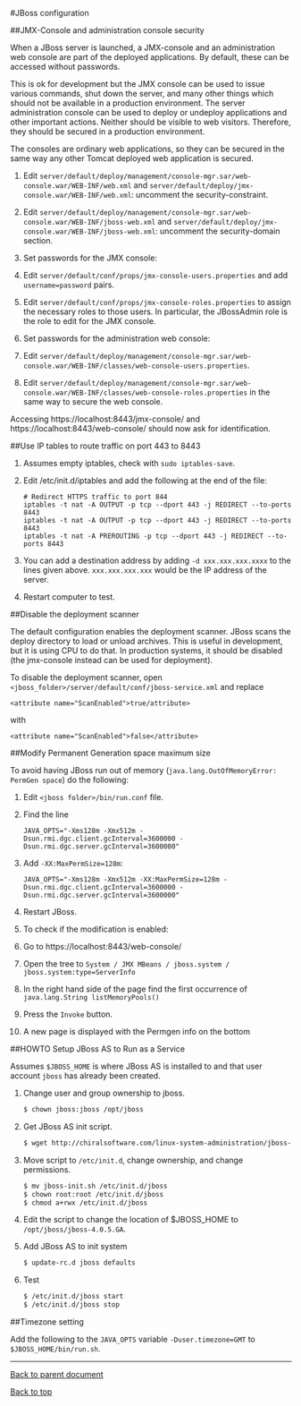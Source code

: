 #JBoss configuration

##JMX-Console and administration console security

When a JBoss server is launched, a JMX-console and an administration web console are part of the
deployed applications. By default, these can be accessed without passwords.

This is ok for development but the JMX console can be used to issue various commands, shut down the
server, and many other things which should not be available in a production environment. The server
administration console can be used to deploy or undeploy applications and other important
actions. Neither should be visible to web visitors. Therefore, they should be secured in a
production environment.

The consoles are ordinary web applications, so they can be secured in the same way any other Tomcat
deployed web application is secured.

1.  Edit `server/default/deploy/management/console-mgr.sar/web-console.war/WEB-INF/web.xml` and
    `server/default/deploy/jmx-console.war/WEB-INF/web.xml`: uncomment the security-constraint.

1.  Edit `server/default/deploy/management/console-mgr.sar/web-console.war/WEB-INF/jboss-web.xml` and
    `server/default/deploy/jmx-console.war/WEB-INF/jboss-web.xml`: uncomment the security-domain
    section.

1.  Set passwords for the JMX console:

 1. Edit `server/default/conf/props/jmx-console-users.properties` and add `username=password` pairs.

 1. Edit `server/default/conf/props/jmx-console-roles.properties` to assign the necessary roles to
    those users. In particular, the JBossAdmin role is the role to edit for the JMX console.

1.  Set passwords for the administration web console:

 1. Edit `server/default/deploy/management/console-mgr.sar/web-console.war/WEB-INF/classes/web-console-users.properties`.

 1. Edit
    `server/default/deploy/management/console-mgr.sar/web-console.war/WEB-INF/classes/web-console-roles.properties`
    in the same way to secure the web console.

Accessing https://localhost:8443/jmx-console/ and https://localhost:8443/web-console/ should now
ask for identification.

##Use IP tables to route traffic on port 443 to 8443

1.  Assumes empty iptables, check with `sudo iptables-save`.

1.  Edit /etc/init.d/iptables and add the following at the end of the file:

    ```
    # Redirect HTTPS traffic to port 844
    iptables -t nat -A OUTPUT -p tcp --dport 443 -j REDIRECT --to-ports 8443
    iptables -t nat -A OUTPUT -p tcp --dport 443 -j REDIRECT --to-ports 8443
    iptables -t nat -A PREROUTING -p tcp --dport 443 -j REDIRECT --to-ports 8443
    ```

1.  You can add a destination address by adding `-d xxx.xxx.xxx.xxxx` to the lines given
    above. `xxx.xxx.xxx.xxx` would be the IP address of the server.

1.  Restart computer to test.

##Disable the deployment scanner

The default configuration enables the deployment scanner. JBoss scans the deploy directory to load or
unload archives. This is useful in development, but it is using CPU to do that. In production
systems, it should be disabled (the jmx-console instead can be used for deployment).

To disable the deployment scanner, open `<jboss_folder>/server/default/conf/jboss-service.xml` and replace

```
<attribute name="ScanEnabled">true/attribute>
```

with

```
<attribute name="ScanEnabled">false</attribute>
```

##Modify Permanent Generation space maximum size

To avoid having JBoss run out of memory (`java.lang.OutOfMemoryError: PermGen space`) do the
following:

1.  Edit `<jboss folder>/bin/run.conf` file.

1.  Find the line

    ```
    JAVA_OPTS="-Xms128m -Xmx512m -Dsun.rmi.dgc.client.gcInterval=3600000 -Dsun.rmi.dgc.server.gcInterval=3600000"
    ```
1.  Add `-XX:MaxPermSize=128m`:

    ```
    JAVA_OPTS="-Xms128m -Xmx512m -XX:MaxPermSize=128m -Dsun.rmi.dgc.client.gcInterval=3600000 -Dsun.rmi.dgc.server.gcInterval=3600000"
    ```

1. Restart JBoss.

1.  To check if the modification is enabled:

 1. Go to https://localhost:8443/web-console/
 1. Open the tree to `System / JMX MBeans / jboss.system / jboss.system:type=ServerInfo`
 1. In the right hand side of the page find the first occurrence of `java.lang.String listMemoryPools()`
 1. Press the `Invoke` button.
 1. A new page is displayed with the Permgen info on the bottom

##HOWTO Setup JBoss AS to Run as a Service

Assumes `$JBOSS_HOME` is where JBoss AS is installed to and that user account `jboss` has already
been created.

1.  Change user and group ownership to jboss.

    ```bash
    $ chown jboss:jboss /opt/jboss
    ```

1.  Get JBoss AS init script.

    ```bash
    $ wget http://chiralsoftware.com/linux-system-administration/jboss-deployment/jboss-init.sh
    ```

1.  Move script to `/etc/init.d`, change ownership, and change permissions.

    ```bash
    $ mv jboss-init.sh /etc/init.d/jboss
    $ chown root:root /etc/init.d/jboss
    $ chmod a+rwx /etc/init.d/jboss
    ```

1.  Edit the script to change the location of $JBOSS_HOME to `/opt/jboss/jboss-4.0.5.GA`.

1.  Add JBoss AS to init system

    ```bash
    $ update-rc.d jboss defaults
    ```

1.  Test

    ```bash
    $ /etc/init.d/jboss start
    $ /etc/init.d/jboss stop
    ```

##Timezone setting

Add the following to the `JAVA_OPTS` variable `-Duser.timezone=GMT` to `$JBOSS_HOME/bin/run.sh`.

****

[Back to parent document](development_environment.md)

[Back to top](../README.md)
